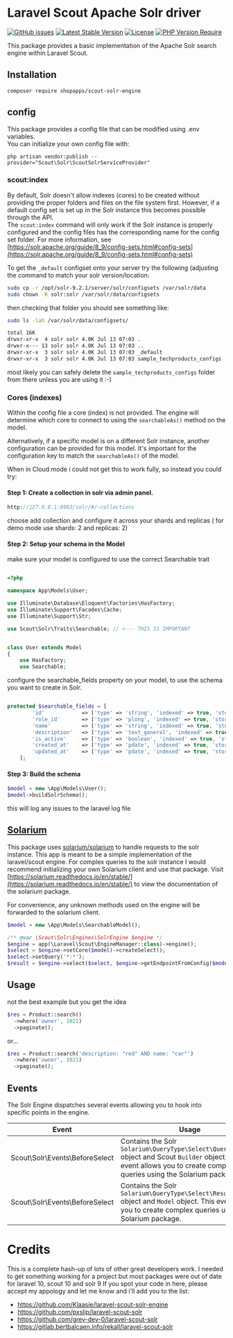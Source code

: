 # Laravel Scout Apache Solr driver
[![GitHub issues](https://img.shields.io/github/issues/Klaasie/laravel-scout-solr-engine)](https://github.com/Klaasie/laravel-scout-solr-engine/issues)
[![Latest Stable Version](http://poser.pugx.org/klaasie/scout-solr-engine/v)](https://packagist.org/packages/klaasie/scout-solr-engine)
[![License](http://poser.pugx.org/klaasie/scout-solr-engine/license)](https://packagist.org/packages/klaasie/scout-solr-engine) 
[![PHP Version Require](http://poser.pugx.org/klaasie/scout-solr-engine/require/php)](https://packagist.org/packages/klaasie/scout-solr-engine)

This package provides a basic implementation of the Apache Solr search engine within Laravel Scout.

## Installation

`composer require shopapps/scout-solr-engine`

## config

This package provides a config file that can be modified using .env variables.  
You can initialize your own config file with: 

`php artisan vendor:publish --provider="Scout\Solr\ScoutSolrServiceProvider"`

### scout:index

By default, Solr doesn't allow indexes (cores) to be created without providing the proper folders and files on the file system first.
However, if a default config set is set up in the Solr instance this becomes possible through the API.  
The `scout:index` command will only work if the Solr instance is properly configured and the config files has the corresponding name for the config set folder.
For more information, see [https://solr.apache.org/guide/8_9/config-sets.html#config-sets](https://solr.apache.org/guide/8_9/config-sets.html#config-sets)

To get the `_default` configset onto your server try the following (adjusting the command to match your solr version/location:

```bash
sudo cp -r /opt/solr-9.2.1/server/solr/configsets /var/solr/data
sudo chown -R solr:solr /var/solr/data/configsets
```

then checking that folder you should see something like:

```bash
sudo ls -lah /var/solr/data/configsets/

total 16K
drwxr-xr-x  4 solr solr 4.0K Jul 13 07:03 .
drwxr-x--- 13 solr solr 4.0K Jul 13 07:03 ..
drwxr-xr-x  3 solr solr 4.0K Jul 13 07:03 _default
drwxr-xr-x  3 solr solr 4.0K Jul 13 07:03 sample_techproducts_configs

```
most likely you can safely delete the `sample_techproducts_configs` folder from there unless you are using it :-)

### Cores (indexes)

Within the config file a core (index) is not provided. The engine will determine which core to connect to using the `searchableAs()` method on the model.

Alternatively, if a specific model is on a different Solr instance, another configuration can be provided for this model.
It's important for the configuration key to match the `searchableAs()` of the model.

When in Cloud mode i could not get this to work fully, so instead you could try:

#### Step 1: Create a collection in solr via admin panel.
```php
http://127.0.0.1:8983/solr/#/~collections
```
choose add collection and configure it across your shards and replicas ( for demo mode use shards: 2 and replicas: 2)

#### Step 2: Setup your schema in the Model
make sure your model is configured to use the correct Searchable trait
```php

<?php

namespace App\Models\User;

use Illuminate\Database\Eloquent\Factories\HasFactory;
use Illuminate\Support\Facades\Cache;
use Illuminate\Support\Str;

use Scout\Solr\Traits\Searchable; // <--- THIS IS IMPORTANT


class User extends Model
{
    use HasFactory;
    use Searchable;
```

configure the searchable_fields property on your model, to use the schema you want to create in Solr.

```php

protected $searchable_fields = [
        'id'            => ['type' => 'string', 'indexed' => true, 'stored' => true],
        'role_id'       => ['type' => 'plong', 'indexed' => true, 'stored' => true],
        'name'          => ['type' => 'string', 'indexed' => true, 'stored' => true],
        'description'   => ['type' => 'text_general', 'indexed' => true, 'stored' => true],
        'is_active'     => ['type' => 'boolean', 'indexed' => true, 'stored' => true],
        'created_at'    => ['type' => 'pdate', 'indexed' => true, 'stored' => true],
        'updated_at'    => ['type' => 'pdate', 'indexed' => true, 'stored' => true],
    ];

```
#### Step 3: Build the schema
```php
$model = new \App\Models\User();
$model->buildSolrSchema();
```
this will log any issues to the laravel log file

## [Solarium](https://github.com/solariumphp/solarium)

This package uses [solarium/solarium](https://github.com/solariumphp/solarium) to handle requests to the solr instance.
This app is meant to be a simple implementation of the laravel/scout engine. For complex queries to the solr instance I would recommend initializing your own Solarium client and use that package.
Visit [https://solarium.readthedocs.io/en/stable/](https://solarium.readthedocs.io/en/stable/) to view the documentation of the solarium package.

For convenience, any unknown methods used on the engine will be forwarded to the solarium client.

```php
$model = new \App\Models\SearchableModel();

/** @var \Scout\Solr\Engines\SolrEngine $engine */
$engine = app(\Laravel\Scout\EngineManager::class)->engine();
$select = $engine->setCore($model)->createSelect();
$select->setQuery('*:*');
$result = $engine->select($select, $engine->getEndpointFromConfig($model->searchableAs())); // getEndpointFromConfig() is only necessary when your model does not use the default solr instance.
```

## Usage
not the best example but you get the idea
```php
$res = Product::search()
  ->where('owner', 1021)
  ->paginate();
```
or...

```php
$res = Product::search('description: "red" AND name: "car"')
  ->where('owner', 1021)
  ->paginate();
```
## Events
The Solr Engine dispatches several events allowing you to hook into specific points in the engine.

| Event | Usage |
|---------------------------------|--------------------------------------------------------------------------------------------------------------------------------------------|
|Scout\Solr\Events\BeforeSelect|Contains the Solr `Solarium\QueryType\Select\Query\Query` object and Scout `Builder` object. This event allows you to create complex queries using the Solarium package.|
|Scout\Solr\Events\BeforeSelect|Contains the Solr `Solarium\QueryType\Select\Result\Result` object and `Model` object. This event allows you to create complex queries using the Solarium package.|


# Credits

This is a complete hash-up of lots of other great developers work.  I needed to get something working for a project but most packages were out of date for laravel 10, scout 10 and solr 9
If you spot your code in here, please accept my appology and let me know and i'll add you to the list:

* https://github.com/Klaasie/laravel-scout-solr-engine
* https://github.com/pxslip/laravel-scout-solr
* https://github.com/grey-dev-0/laravel-scout-solr
* https://gitlab.bertbalcaen.info/rekall/laravel-scout-solr
